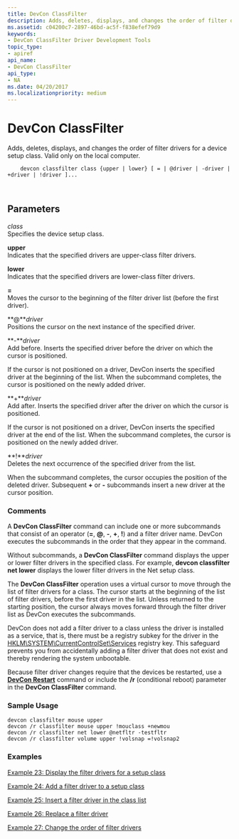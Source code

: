```yaml
---
title: DevCon ClassFilter
description: Adds, deletes, displays, and changes the order of filter drivers for a device setup class. Valid only on the local computer.
ms.assetid: c04200c7-2897-46bd-ac5f-f838efef79d9
keywords:
- DevCon ClassFilter Driver Development Tools
topic_type:
- apiref
api_name:
- DevCon ClassFilter
api_type:
- NA
ms.date: 04/20/2017
ms.localizationpriority: medium
---
```


# DevCon ClassFilter


Adds, deletes, displays, and changes the order of filter drivers for a device setup class. Valid only on the local computer.

```
    devcon classfilter class {upper | lower} [ = | @driver | -driver | +driver | !driver ]...

   
```

## <span id="ddk_devcon_classfilter_tools"></span><span id="DDK_DEVCON_CLASSFILTER_TOOLS"></span>Parameters


<span id="_______class______"></span><span id="_______CLASS______"></span> *class*   
Specifies the device setup class.

<span id="_______upper______"></span><span id="_______UPPER______"></span> **upper**   
Indicates that the specified drivers are upper-class filter drivers.

<span id="_______lower______"></span><span id="_______LOWER______"></span> **lower**   
Indicates that the specified drivers are lower-class filter drivers.

<span id="______________"></span> **=**   
Moves the cursor to the beginning of the filter driver list (before the first driver).

<span id="________driver______"></span><span id="________DRIVER______"></span> **@***driver*   
Positions the cursor on the next instance of the specified driver.

<span id="-driver"></span><span id="-DRIVER"></span>**-***driver*  
Add before. Inserts the specified driver before the driver on which the cursor is positioned.

If the cursor is not positioned on a driver, DevCon inserts the specified driver at the beginning of the list. When the subcommand completes, the cursor is positioned on the newly added driver.

<span id="________driver______"></span><span id="________DRIVER______"></span> **+***driver*   
Add after. Inserts the specified driver after the driver on which the cursor is positioned.

If the cursor is not positioned on a driver, DevCon inserts the specified driver at the end of the list. When the subcommand completes, the cursor is positioned on the newly added driver.

<span id="________driver______"></span><span id="________DRIVER______"></span> **!***driver*   
Deletes the next occurrence of the specified driver from the list.

When the subcommand completes, the cursor occupies the position of the deleted driver. Subsequent **+** or **-** subcommands insert a new driver at the cursor position.

### <span id="comments"></span><span id="COMMENTS"></span>Comments

A **DevCon ClassFilter** command can include one or more subcommands that consist of an operator (**=**, **@**, **-**, **+**, **!**) and a filter driver name. DevCon executes the subcommands in the order that they appear in the command.

Without subcommands, a **DevCon ClassFilter** command displays the upper or lower filter drivers in the specified class. For example, **devcon classfilter net lower** displays the lower filter drivers in the Net setup class.

The **DevCon ClassFilter** operation uses a virtual cursor to move through the list of filter drivers for a class. The cursor starts at the beginning of the list of filter drivers, before the first driver in the list. Unless returned to the starting position, the cursor always moves forward through the filter driver list as DevCon executes the subcommands.

DevCon does not add a filter driver to a class unless the driver is installed as a service, that is, there must be a registry subkey for the driver in the [HKLM\\SYSTEM\\CurrentControlSet\\Services](https://msdn.microsoft.com/library/windows/hardware/ff546188) registry key. This safeguard prevents you from accidentally adding a filter driver that does not exist and thereby rendering the system unbootable.

Because filter driver changes require that the devices be restarted, use a [**DevCon Restart**](devcon-restart.md) command or include the **/r** (conditional reboot) parameter in the **DevCon ClassFilter** command.

### <span id="sample_usage"></span><span id="SAMPLE_USAGE"></span>Sample Usage

```
devcon classfilter mouse upper
devcon /r classfilter mouse upper !mouclass +newmou
devcon /r classfilter net lower @netfltr -testfltr
devcon /r classfilter volume upper !volsnap =!volsnap2
```

### <span id="examples"></span><span id="EXAMPLES"></span>Examples

[Example 23: Display the filter drivers for a setup class](devcon-examples.md#ddk_example_23_display_the_filter_drivers_for_a_setup_class_tools)

[Example 24: Add a filter driver to a setup class](devcon-examples.md#ddk_example_24_add_a_filter_driver_to_a_setup_class_tools)

[Example 25: Insert a filter driver in the class list](devcon-examples.md#ddk_example_25_insert_a_filter_driver_in_the_class_list_tools)

[Example 26: Replace a filter driver](devcon-examples.md#ddk_example_26_replace_a_filter_driver_tools)

[Example 27: Change the order of filter drivers](devcon-examples.md#ddk_example_27_change_the_order_of_filter_drivers_tools)

 

 






